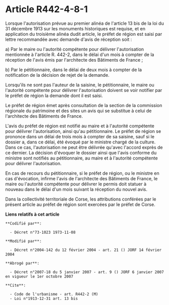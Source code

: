 # Article R442-4-8-1

Lorsque l'autorisation prévue au premier alinéa de l'article 13 bis de la loi du 31 décembre 1913 sur les monuments
historiques est requise, et en application du troisième alinéa dudit article, le préfet de région est saisi par lettre
recommandée avec demande d'avis de réception soit :

a) Par le maire ou l'autorité compétente pour délivrer l'autorisation mentionnée à l'article R. 442-2, dans le délai d'un
mois à compter de la réception de l'avis émis par l'architecte des Bâtiments de France ;

b) Par le pétitionnaire, dans le délai de deux mois à compter de la notification de la décision de rejet de la demande.

Lorsqu'ils ne sont pas l'auteur de la saisine, le pétitionnaire, le maire ou l'autorité compétente pour délivrer
l'autorisation doivent se voir notifier par le préfet de région la demande dont il est saisi.

Le préfet de région émet après consultation de la section de la commission régionale du patrimoine et des sites un avis qui
se substitue à celui de l'architecte des Bâtiments de France.

L'avis du préfet de région est notifié au maire et à l'autorité compétente pour délivrer l'autorisation, ainsi qu'au
pétitionnaire. Le préfet de région se prononce dans un délai de trois mois à compter de sa saisine, sauf si le dossier a,
dans ce délai, été évoqué par le ministre chargé de la culture. Dans ce cas, l'autorisation ne peut être délivrée qu'avec
l'accord exprès de ce dernier. La décision d'évoquer le dossier ainsi que l'avis conforme du ministre sont notifiés au
pétitionnaire, au maire et à l'autorité compétente pour délivrer l'autorisation.

En cas de recours du pétitionnaire, si le préfet de région, ou le ministre en cas d'évocation, infirme l'avis de l'architecte
des Bâtiments de France, le maire ou l'autorité compétente pour délivrer le permis doit statuer à nouveau dans le délai d'un
mois suivant la réception du nouvel avis.

Dans la collectivité territoriale de Corse, les attributions conférées par le présent article au préfet de région sont
exercées par le préfet de Corse.

**Liens relatifs à cet article**

	**Codifié par**:

	  - Décret n°73-1023 1973-11-08

	**Modifié par**:

	  - Décret n°2004-142 du 12 février 2004 - art. 21 () JORF 14 février 2004

	**Abrogé par**:

	  - Décret n°2007-18 du 5 janvier 2007 - art. 9 () JORF 6 janvier 2007 en vigueur le 1er octobre 2007

	**Cite**:

	  - Code de l'urbanisme - art. R442-2 (M)
	  - Loi n°1913-12-31 art. 13 bis
